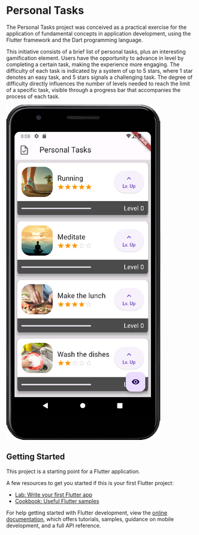 # Personal Tasks

The Personal Tasks project was conceived as a practical exercise for the application of fundamental concepts in application development, using the Flutter framework and the Dart programming language.

This initiative consists of a brief list of personal tasks, plus an interesting gamification element. Users have the opportunity to advance in level by completing a certain task, making the experience more engaging. The difficulty of each task is indicated by a system of up to 5 stars, where 1 star denotes an easy task, and 5 stars signals a challenging task. The degree of difficulty directly influences the number of levels needed to reach the limit of a specific task, visible through a progress bar that accompanies the process of each task.

![Screenshot](https://github.com/donavanrc/personal_tasks/raw/main/screenshots/screenshot-1.png)

## Getting Started

This project is a starting point for a Flutter application.

A few resources to get you started if this is your first Flutter project:

- [Lab: Write your first Flutter app](https://docs.flutter.dev/get-started/codelab)
- [Cookbook: Useful Flutter samples](https://docs.flutter.dev/cookbook)

For help getting started with Flutter development, view the
[online documentation](https://docs.flutter.dev/), which offers tutorials,
samples, guidance on mobile development, and a full API reference.
